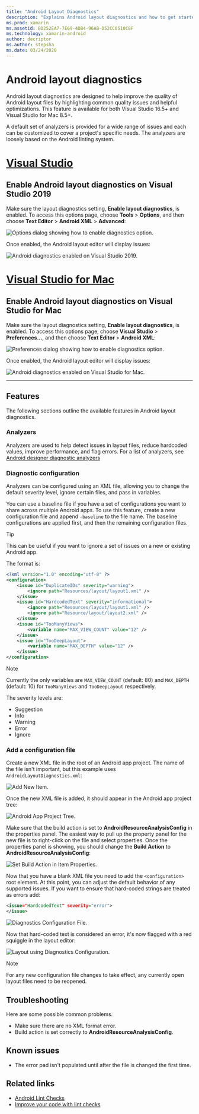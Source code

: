 ```yaml
---
title: "Android Layout Diagnostics"
description: "Explains Android layout diagnostics and how to get started"
ms.prod: xamarin
ms.assetid: BD252EA7-7E69-4DB4-96AB-D52CC0510C8F
ms.technology: xamarin-android
author: decriptor
ms.author: stepsha
ms.date: 03/24/2020
---
```


# Android layout diagnostics

Android layout diagnostics are designed to help improve the quality of Android layout files by highlighting common quality issues and helpful optimizations. This feature is available for both Visual Studio 16.5+ and Visual Studio for Mac 8.5+.

A default set of analyzers is provided for a wide range of issues and each can be customized to cover a project's specific needs. The analyzers are loosely based on the Android linting system.

# [Visual Studio](#tab/windows)

## Enable Android layout diagnostics on Visual Studio 2019

Make sure the layout diagnostics setting, **Enable layout diagnostics**, is enabled. To access this options page, choose **Tools** > **Options**, and then choose **Text Editor** > **Android XML** > **Advanced**:

![Options dialog showing how to enable diagnostics option.](diagnostics-images/AndroidDiagnosticsEnableOption.png)

Once enabled, the Android layout editor will display issues:

![Android diagnostics enabled on Visual Studio 2019.](diagnostics-images/AndroidDiagnosticsEnabled.png)

# [Visual Studio for Mac](#tab/macos)

## Enable Android layout diagnostics on Visual Studio for Mac

Make sure the layout diagnostics setting, **Enable layout diagnostics**, is enabled. To access this options page, choose **Visual Studio** > **Preferences...**, and then choose **Text Editor** > **Android XML**:

![Preferences dialog showing how to enable diagnostics option.](diagnostics-images/AndroidDiagnosticsEnableOptionVSmac.png)

Once enabled, the Android layout editor will display issues:

![Android diagnostics enabled on Visual Studio for Mac.](diagnostics-images/AndroidDiagnosticsEnabledVSmac.png)

-----

## Features

The following sections outline the available features in Android layout diagnostics.

### Analyzers

Analyzers are used to help detect issues in layout files, reduce hardcoded values, improve performance, and flag errors. For a list of analyzers, see
[Android designer diagnostic analyzers](diagnostic-analyzers.md)

### Diagnostic configuration

Analyzers can be configured using an XML file, allowing you to change the default severity level, ignore certain files, and pass in variables.

You can use a baseline file if you have a set of configurations you want to share across multiple Android apps. To use this feature, create a new configuration file and append `-baseline` to the file name. The baseline configurations are applied first, and then the remaining configuration files.

> [!TIP]
> This can be useful if you want to ignore a set of issues on a new or existing Android app.

The format is:

```xml
<?xml version="1.0" encoding="utf-8" ?> 
<configuration>
    <issue id="DuplicateIDs" severity="warning">
        <ignore path="Resources/layout/layout1.xml" />
    </issue>
    <issue id="HardcodedText" severity="informational">
        <ignore path="Resources/layout/layout1.xml" />
        <ignore path="Resource/layout/layout2.xml" />
    </issue>
    <issue id="TooManyViews">
        <variable name="MAX_VIEW_COUNT" value="12" />
    </issue>
    <issue id="TooDeepLayout">
        <variable name="MAX_DEPTH" value="12" />
    </issue>
</configuration>
```

> [!NOTE]
> Currently the only variables are `MAX_VIEW_COUNT` (default: 80) and `MAX_DEPTH` (default: 10) for `TooManyViews` and `TooDeepLayout` respectively.

The severity levels are:

- Suggestion
- Info
- Warning
- Error
- Ignore

### Add a configuration file

Create a new XML file in the root of an Android app project. The name of the file isn't important, but this example uses `AndroidLayoutDiagnostics.xml`:

![Add New Item.](diagnostics-images/AndroidDiagnosticsNewFileDialog.png)

Once the new XML file is added, it should appear in the Android app project tree:

![Android App Project Tree.](diagnostics-images/AndroidDiagnosticsFileAddToTree.png)

Make sure that the build action is set to **AndroidResourceAnalysisConfig** in the properties panel.
The easiest way to pull up the property panel for the new file is to right-click on the file and select properties. Once the properties panel is showing, you should change the **Build Action** to **AndroidResourceAnalysisConfig**:

![Set Build Action in Item Properties.](diagnostics-images/AndroidDiagnosticsSetBuildAction.png)

Now that you have a blank XML file you need to add the `<configuration>` root element. At this point, you can adjust the default behavior of any supported issues.
If you want to ensure that hard-coded strings are treated as errors add:

```xml
<issue="HardcodedText" severity="error">
</issue>
```

![Diagnostics Configuration File.](diagnostics-images/AndroidDiagnosticsConfigurationFileExample.png)

Now that hard-coded text is considered an error, it's now flagged with a red squiggle in the layout editor:

![Layout using Diagnostics Configuration.](diagnostics-images/AndroidDiagnosticsUsingConfiguration.png)

> [!NOTE]
> For any new configuration file changes to take effect, any currently open layout files need to be reopened.
>

## Troubleshooting

Here are some possible common problems.

- Make sure there are no XML format error.
- Build action is set correctly to **AndroidResourceAnalysisConfig**.

## Known issues

- The error pad isn't populated until after the file is changed the first time.

## Related links

- [Android Lint Checks](http://tools.android.com/tips/lint-checks)
- [Improve your code with lint checks](https://developer.android.com/studio/write/lint)
